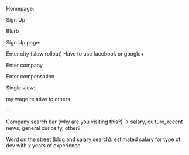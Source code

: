 Homepage:

Sign Up

Blurb

Sign Up page:

Enter city (slow rollout)
Have to use facebook or google+

Enter company

Enter compensation

Single view:

my wage relative to others

--

Company search bar (why are you visiting this?)
-> salary, culture, recent news, general curiosity, other?

Word on the street (blog and salary search):
estimated salary for type of dev with x years of experience
